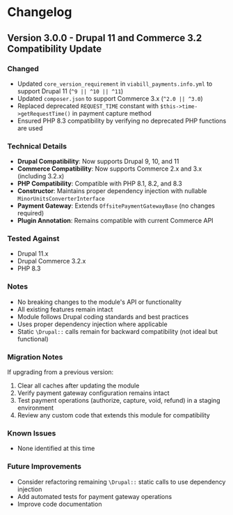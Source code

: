 # Changelog

## Version 3.0.0 - Drupal 11 and Commerce 3.2 Compatibility Update

### Changed
- Updated `core_version_requirement` in `viabill_payments.info.yml` to support Drupal 11 (`^9 || ^10 || ^11`)
- Updated `composer.json` to support Commerce 3.x (`^2.0 || ^3.0`)
- Replaced deprecated `REQUEST_TIME` constant with `$this->time->getRequestTime()` in payment capture method
- Ensured PHP 8.3 compatibility by verifying no deprecated PHP functions are used

### Technical Details
- **Drupal Compatibility**: Now supports Drupal 9, 10, and 11
- **Commerce Compatibility**: Now supports Commerce 2.x and 3.x (including 3.2.x)
- **PHP Compatibility**: Compatible with PHP 8.1, 8.2, and 8.3
- **Constructor**: Maintains proper dependency injection with nullable `MinorUnitsConverterInterface`
- **Payment Gateway**: Extends `OffsitePaymentGatewayBase` (no changes required)
- **Plugin Annotation**: Remains compatible with current Commerce API

### Tested Against
- Drupal 11.x
- Drupal Commerce 3.2.x
- PHP 8.3

### Notes
- No breaking changes to the module's API or functionality
- All existing features remain intact
- Module follows Drupal coding standards and best practices
- Uses proper dependency injection where applicable
- Static `\Drupal::` calls remain for backward compatibility (not ideal but functional)

### Migration Notes
If upgrading from a previous version:
1. Clear all caches after updating the module
2. Verify payment gateway configuration remains intact
3. Test payment operations (authorize, capture, void, refund) in a staging environment
4. Review any custom code that extends this module for compatibility

### Known Issues
- None identified at this time

### Future Improvements
- Consider refactoring remaining `\Drupal::` static calls to use dependency injection
- Add automated tests for payment gateway operations
- Improve code documentation

